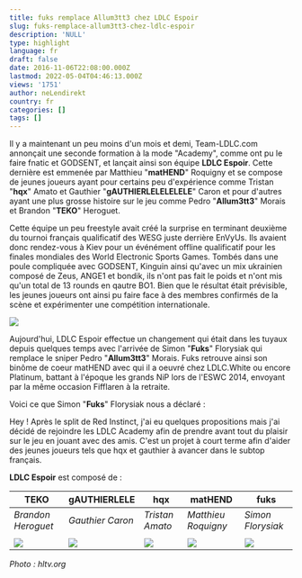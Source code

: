 ```yaml
---
title: fuks remplace Allum3tt3 chez LDLC Espoir
slug: fuks-remplace-allum3tt3-chez-ldlc-espoir
description: 'NULL'
type: highlight
language: fr
draft: false
date: 2016-11-06T22:08:00.000Z
lastmod: 2022-05-04T04:46:13.000Z
views: '1751'
author: neLendirekt
country: fr
categories: []
tags: []
---
```

Il y a maintenant un peu moins d'un mois et demi, Team-LDLC.com annonçait une seconde formation à la mode "Academy", comme ont pu le faire fnatic et GODSENT, et lançait ainsi son équipe **LDLC Espoir**. Cette dernière est emmenée par Matthieu "**matHEND**" Roquigny et se compose de jeunes joueurs ayant pour certains peu d'expérience comme Tristan "**hqx**" Amato et Gauthier "**gAUTHIERLELELELELE**" Caron et pour d'autres ayant une plus grosse histoire sur le jeu comme Pedro "**Allum3tt3**" Morais et Brandon "**TEKO**" Heroguet.

Cette équipe un peu freestyle avait créé la surprise en terminant deuxième du tournoi français qualificatif des WESG juste derrière EnVyUs. Ils avaient donc rendez-vous à Kiev pour un événément offline qualificatif pour les finales mondiales des World Electronic Sports Games. Tombés dans une poule compliquée avec GODSENT, Kinguin ainsi qu'avec un mix ukrainien composé de Zeus, ANGE1 et bondik, ils n'ont pas fait le poids et n'ont mis qu'un total de 13 rounds en qautre BO1\. Bien que le résultat était prévisible, les jeunes joueurs ont ainsi pu faire face à des membres confirmés de la scène et expérimenter une compétition internationale.

![](../../../storage/images/581fa357a6fb8_14760012714797jpeg)

Aujourd'hui, LDLC Espoir effectue un changement qui était dans les tuyaux depuis quelques temps avec l'arrivée de Simon "**Fuks**" Florysiak qui remplace le sniper Pedro "**Allum3tt3**" Morais. Fuks retrouve ainsi son binôme de coeur matHEND avec qui il a oeuvré chez LDLC.White ou encore Platinum, battant à l'époque les grands NiP lors de l'ESWC 2014, envoyant par la même occasion Fifflaren à la retraite. 

Voici ce que Simon "**Fuks**" Florysiak nous a déclaré :

Hey ! Après le split de Red Instinct, j'ai eu quelques propositions mais j'ai décidé de rejoindre les LDLC Academy afin de prendre avant tout du plaisir sur le jeu en jouant avec des amis. C'est un projet à court terme afin d'aider des jeunes joueurs tels que hqx et gauthier à avancer dans le subtop français. 

**LDLC Espoir** est composé de :

| **TEKO**                                                            | **gAUTHIERLELE**                                                                  | **hqx**                                                            | **matHEND**                                                            | **fuks**                                                            |
| ------------------------------------------------------------------- | --------------------------------------------------------------------------------- | ------------------------------------------------------------------ | ---------------------------------------------------------------------- | ------------------------------------------------------------------- |
| _Brandon Heroguet_                                                  | _Gauthier Caron_                                                                  | _Tristan Amato_                                                    | _Matthieu Roquigny_                                                    | _Simon Florysiak_                                                   |
| |                                                                   |                                                                                   |                                                                    |                                                                        |                                                                     |
| ![](../../../../storage/users/player_avatar/TEKO_581f9d641b787.png) | ![](../../../../storage/users/player_avatar/gAUTHIERLELELELELE_581f9cf99d3dd.png) | ![](../../../../storage/users/player_avatar/hqx_581f9d065e625.png) | ![](../../../../storage/users/player_avatar/matHEND_581f9d173c47c.png) | ![](../../../../storage/users/player_avatar/fuks_581f9d2c37ea4.png) |

  
_Photo : hltv.org_
